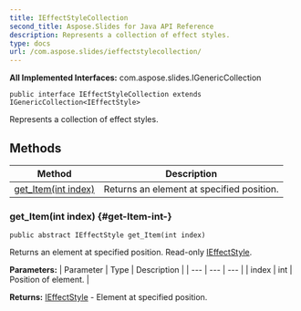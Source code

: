 ```yaml
---
title: IEffectStyleCollection
second_title: Aspose.Slides for Java API Reference
description: Represents a collection of effect styles.
type: docs
url: /com.aspose.slides/ieffectstylecollection/
---
```

**All Implemented Interfaces:**
com.aspose.slides.IGenericCollection
```
public interface IEffectStyleCollection extends IGenericCollection<IEffectStyle>
```

Represents a collection of effect styles.
## Methods

| Method | Description |
| --- | --- |
| [get_Item(int index)](#get-Item-int-) | Returns an element at specified position. |
### get_Item(int index) {#get-Item-int-}
```
public abstract IEffectStyle get_Item(int index)
```


Returns an element at specified position. Read-only [IEffectStyle](../../com.aspose.slides/ieffectstyle).

**Parameters:**
| Parameter | Type | Description |
| --- | --- | --- |
| index | int | Position of element. |

**Returns:**
[IEffectStyle](../../com.aspose.slides/ieffectstyle) - Element at specified position.
